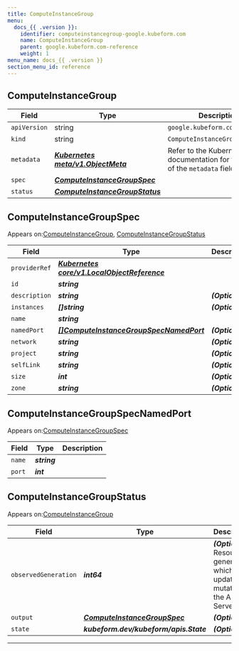 ```yaml
---
title: ComputeInstanceGroup
menu:
  docs_{{ .version }}:
    identifier: computeinstancegroup-google.kubeform.com
    name: ComputeInstanceGroup
    parent: google.kubeform.com-reference
    weight: 1
menu_name: docs_{{ .version }}
section_menu_id: reference
---
```


## ComputeInstanceGroup
| Field | Type | Description |
| ------ | ----- | ----------- |
| `apiVersion` | string | `google.kubeform.com/v1alpha1` |
|    `kind` | string | `ComputeInstanceGroup` |
| `metadata` | ***[Kubernetes meta/v1.ObjectMeta](https://kubernetes.io/docs/reference/generated/kubernetes-api/v1.13/#objectmeta-v1-meta)***|Refer to the Kubernetes API documentation for the fields of the `metadata` field.|
| `spec` | ***[ComputeInstanceGroupSpec](#ComputeInstanceGroupSpec)***||
| `status` | ***[ComputeInstanceGroupStatus](#ComputeInstanceGroupStatus)***||
## ComputeInstanceGroupSpec

Appears on:[ComputeInstanceGroup](#ComputeInstanceGroup), [ComputeInstanceGroupStatus](#ComputeInstanceGroupStatus)

| Field | Type | Description |
| ------ | ----- | ----------- |
| `providerRef` | ***[Kubernetes core/v1.LocalObjectReference](https://kubernetes.io/docs/reference/generated/kubernetes-api/v1.13/#localobjectreference-v1-core)***||
| `id` | ***string***||
| `description` | ***string***| ***(Optional)*** |
| `instances` | ***[]string***| ***(Optional)*** |
| `name` | ***string***||
| `namedPort` | ***[[]ComputeInstanceGroupSpecNamedPort](#ComputeInstanceGroupSpecNamedPort)***| ***(Optional)*** |
| `network` | ***string***| ***(Optional)*** |
| `project` | ***string***| ***(Optional)*** |
| `selfLink` | ***string***| ***(Optional)*** |
| `size` | ***int***| ***(Optional)*** |
| `zone` | ***string***| ***(Optional)*** |
## ComputeInstanceGroupSpecNamedPort

Appears on:[ComputeInstanceGroupSpec](#ComputeInstanceGroupSpec)

| Field | Type | Description |
| ------ | ----- | ----------- |
| `name` | ***string***||
| `port` | ***int***||
## ComputeInstanceGroupStatus

Appears on:[ComputeInstanceGroup](#ComputeInstanceGroup)

| Field | Type | Description |
| ------ | ----- | ----------- |
| `observedGeneration` | ***int64***| ***(Optional)*** Resource generation, which is updated on mutation by the API Server.|
| `output` | ***[ComputeInstanceGroupSpec](#ComputeInstanceGroupSpec)***| ***(Optional)*** |
| `state` | ***kubeform.dev/kubeform/apis.State***| ***(Optional)*** |
---
